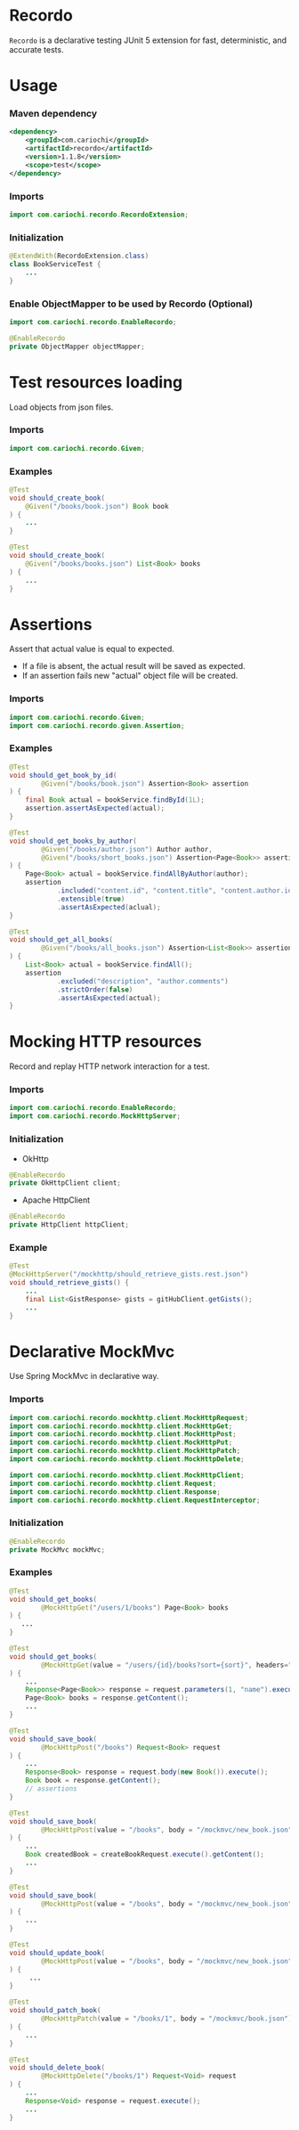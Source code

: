 # Recordo
`Recordo` is a declarative testing JUnit 5 extension for fast, deterministic, and accurate tests.

# Usage

### Maven dependency
```xml
<dependency>
    <groupId>com.cariochi</groupId>
    <artifactId>recordo</artifactId>
    <version>1.1.8</version>
    <scope>test</scope>
</dependency>
```
### Imports

```java
import com.cariochi.recordo.RecordoExtension;
```

### Initialization

```java
@ExtendWith(RecordoExtension.class)
class BookServiceTest {
    ...
}
```

### Enable ObjectMapper to be used by Recordo (Optional)  

```java
import com.cariochi.recordo.EnableRecordo;
```

```java
@EnableRecordo
private ObjectMapper objectMapper;
```

# Test resources loading

Load objects from json files. 

### Imports

```java
import com.cariochi.recordo.Given;
```

### Examples

```java
@Test
void should_create_book(
    @Given("/books/book.json") Book book
) {
    ...
}
```

```java
@Test
void should_create_book(
    @Given("/books/books.json") List<Book> books
) {
    ...
}
```
# Assertions 

Assert that actual value is equal to expected.

- If a file is absent, the actual result will be saved as expected.
- If an assertion fails new "actual" object file will be created.

### Imports

```java
import com.cariochi.recordo.Given;
import com.cariochi.recordo.given.Assertion;
```

### Examples

```java
@Test
void should_get_book_by_id(
        @Given("/books/book.json") Assertion<Book> assertion
) {
    final Book actual = bookService.findById(1L);
    assertion.assertAsExpected(actual);
}
```

```java
@Test
void should_get_books_by_author(
        @Given("/books/author.json") Author author,
        @Given("/books/short_books.json") Assertion<Page<Book>> assertion
) {
    Page<Book> actual = bookService.findAllByAuthor(author);
    assertion
            .included("content.id", "content.title", "content.author.id")
            .extensible(true)
            .assertAsExpected(aclual);
}
```

```java
@Test
void should_get_all_books(
        @Given("/books/all_books.json") Assertion<List<Book>> assertion
) {
    List<Book> actual = bookService.findAll();
    assertion
            .excluded("description", "author.comments")
            .strictOrder(false)
            .assertAsExpected(actual);
}
```

# Mocking HTTP resources

Record and replay HTTP network interaction for a test.

### Imports

```java
import com.cariochi.recordo.EnableRecordo;
import com.cariochi.recordo.MockHttpServer;
```

### Initialization

- OkHttp

```java
@EnableRecordo
private OkHttpClient client;
```

- Apache HttpClient

```java
@EnableRecordo
private HttpClient httpClient;
```

### Example

```java
@Test
@MockHttpServer("/mockhttp/should_retrieve_gists.rest.json")
void should_retrieve_gists() {
    ...
    final List<GistResponse> gists = gitHubClient.getGists();
    ...
}
```

# Declarative MockMvc

Use Spring MockMvc in declarative way.

### Imports

```java
import com.cariochi.recordo.mockhttp.client.MockHttpRequest;
import com.cariochi.recordo.mockhttp.client.MockHttpGet;
import com.cariochi.recordo.mockhttp.client.MockHttpPost;
import com.cariochi.recordo.mockhttp.client.MockHttpPut;
import com.cariochi.recordo.mockhttp.client.MockHttpPatch;
import com.cariochi.recordo.mockhttp.client.MockHttpDelete;

import com.cariochi.recordo.mockhttp.client.MockHttpClient;
import com.cariochi.recordo.mockhttp.client.Request;
import com.cariochi.recordo.mockhttp.client.Response;
import com.cariochi.recordo.mockhttp.client.RequestInterceptor;
```

### Initialization

```java
@EnableRecordo
private MockMvc mockMvc;
```

### Examples

```java
@Test
void should_get_books(
        @MockHttpGet("/users/1/books") Page<Book> books
) {
   ...
}
```

```java
@Test
void should_get_books(
        @MockHttpGet(value = "/users/{id}/books?sort={sort}", headers="locale=UA") Request<Page<Book>> request
) {
    ...
    Response<Page<Book>> response = request.parameters(1, "name").execute();
    Page<Book> books = response.getContent();
    ...
}
```

```java
@Test
void should_save_book(
        @MockHttpPost("/books") Request<Book> request
) {
    ...
    Response<Book> response = request.body(new Book()).execute();
    Book book = response.getContent();
    // assertions
}
```

```java
@Test
void should_save_book(
        @MockHttpPost(value = "/books", body = "/mockmvc/new_book.json") Request<Book> createBookRequest
) {
    ...
    Book createdBook = createBookRequest.execute().getContent();
    ...
}
```

```java
@Test
void should_save_book(
        @MockHttpPost(value = "/books", body = "/mockmvc/new_book.json") Book createdBook
) {
    ...
}
```

```java
@Test
void should_update_book(
        @MockHttpPost(value = "/books", body = "/mockmvc/new_book.json") Book updatedBook
) {
     ...
}
```

```java
@Test
void should_patch_book(
        @MockHttpPatch(value = "/books/1", body = "/mockmvc/book.json") Book patchedBook
) {
    ...
}
```

```java
@Test
void should_delete_book(
        @MockHttpDelete("/books/1") Request<Void> request
) {
    ...
    Response<Void> response = request.execute();
    ...
}
```

